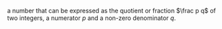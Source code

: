 a number that can be expressed as the quotient or fraction $\frac p q$ of two integers, a numerator $p$ and a non-zero denominator $q$. 